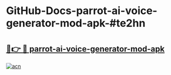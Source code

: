 # GitHub-Docs-parrot-ai-voice-generator-mod-apk-#te2hn

# <h2><a href="https://andorid.site?title=parrot-ai-voice-generator-mod-apk&ref=07A">🔗👉 🔴 parrot-ai-voice-generator-mod-apk</a></h2>

[![acn](https://github.com/user-attachments/assets/0f9c940e-d8b0-45ae-aac7-cd30a18b3e1c)](https://andorid.site?title=parrot-ai-voice-generator-mod-apk&ref=07A)

